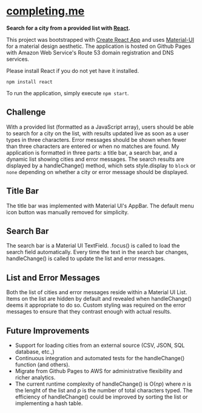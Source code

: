 # [completing.me](http://completing.me)

**Search for a city from a provided list with [React](https://facebook.github.io/react/).**

This project was bootstrapped with [Create React
App](https://github.com/facebookincubator/create-react-app) and uses
[Material-UI](https://material-ui.com) for a material design aesthetic. The application is hosted on
Github Pages with Amazon Web Service's Route 53 domain registration and DNS services.

Please install React if you do not yet have it installed.

`npm install react`

To run the application, simply execute `npm start`.

## Challenge

With a provided list (formatted as a JavaScript array), users should be able to search for a city on
the list, with results updated live as soon as a user types in three characters. Error messages should
be shown when fewer than three characters are entered or when no matches are found. My application is
formatted in three parts: a title bar, a search bar, and a dynamic list showing cities and error
messages. The search results are displayed by a handleChange() method, which sets style.display to
`block` or `none` depending on whether a city or error message should be displayed.

## Title Bar

The title bar was implemented with Material UI's AppBar. The default menu icon button was manually removed for simplicity.

## Search Bar

The search bar is a Material UI TextField. .focus() is called to load the search field automatically. Every time the text in the search bar changes, handleChange() is called to update the list and error messages.

## List and Error Messages

Both the list of cities and error messages reside within a Material UI List. Items on the list are hidden by default and revealed when handleChange() deems it appropriate to do so. Custom styling was required on the error messages to ensure that they contrast enough with actual results.

## Future Improvements

* Support for loading cities from an external source (CSV, JSON, SQL database, etc.,)
* Continuous integration and automated tests for the handleChange() function (and others).
* Migrate from Github Pages to AWS for administrative flexibility and richer analytics.
* The current runtime complexity of handleChange() is O(*np*) where *n* is the lenght of the list and *p* is the number of total characters typed. The efficiency of handleChange() could be improved by sorting the list or implementing a hash table.
